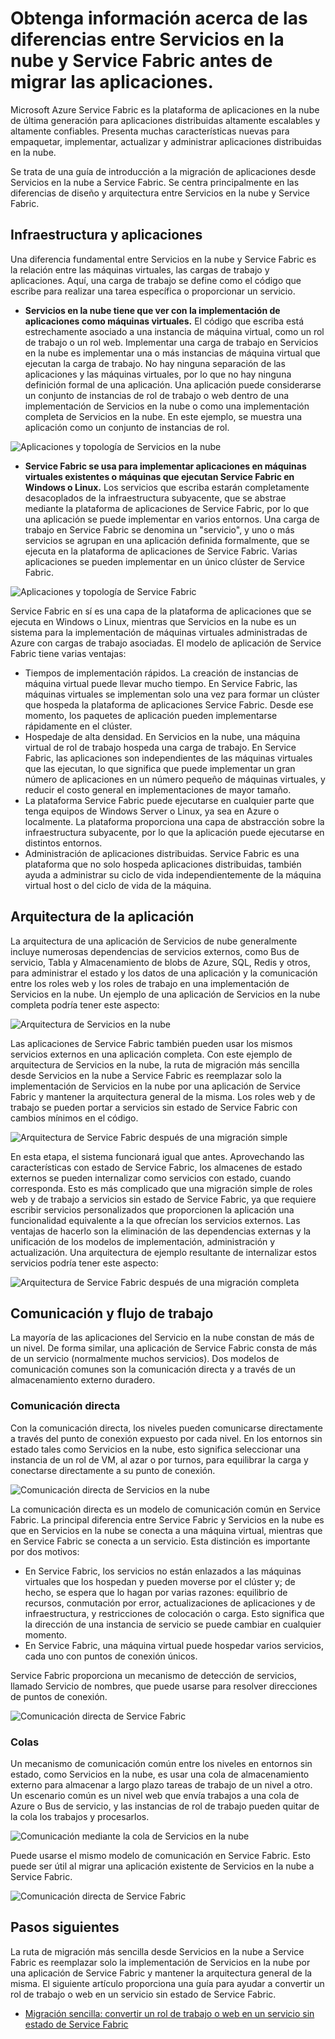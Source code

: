 <properties
   pageTitle="Diferencias entre Servicios en la nube y Service Fabric | Microsoft Azure"
   description="Introducción conceptual a la migración de aplicaciones desde Servicios en la nube a Service Fabric."
   services="service-fabric"
   documentationCenter=".net"
   authors="vturecek"
   manager="timlt"
   editor=""/>

<tags
   ms.service="service-fabric"
   ms.devlang="dotNet"
   ms.topic="article"
   ms.tgt_pltfrm="NA"
   ms.workload="NA"
   ms.date="02/29/2016"
   ms.author="vturecek"/>

# Obtenga información acerca de las diferencias entre Servicios en la nube y Service Fabric antes de migrar las aplicaciones.
Microsoft Azure Service Fabric es la plataforma de aplicaciones en la nube de última generación para aplicaciones distribuidas altamente escalables y altamente confiables. Presenta muchas características nuevas para empaquetar, implementar, actualizar y administrar aplicaciones distribuidas en la nube.

Se trata de una guía de introducción a la migración de aplicaciones desde Servicios en la nube a Service Fabric. Se centra principalmente en las diferencias de diseño y arquitectura entre Servicios en la nube y Service Fabric.
 
## Infraestructura y aplicaciones

Una diferencia fundamental entre Servicios en la nube y Service Fabric es la relación entre las máquinas virtuales, las cargas de trabajo y aplicaciones. Aquí, una carga de trabajo se define como el código que escribe para realizar una tarea específica o proporcionar un servicio.
 
 - **Servicios en la nube tiene que ver con la implementación de aplicaciones como máquinas virtuales.** El código que escriba está estrechamente asociado a una instancia de máquina virtual, como un rol de trabajo o un rol web. Implementar una carga de trabajo en Servicios en la nube es implementar una o más instancias de máquina virtual que ejecutan la carga de trabajo. No hay ninguna separación de las aplicaciones y las máquinas virtuales, por lo que no hay ninguna definición formal de una aplicación. Una aplicación puede considerarse un conjunto de instancias de rol de trabajo o web dentro de una implementación de Servicios en la nube o como una implementación completa de Servicios en la nube. En este ejemplo, se muestra una aplicación como un conjunto de instancias de rol.
 
![Aplicaciones y topología de Servicios en la nube][1]

 - **Service Fabric se usa para implementar aplicaciones en máquinas virtuales existentes o máquinas que ejecutan Service Fabric en Windows o Linux.** Los servicios que escriba estarán completamente desacoplados de la infraestructura subyacente, que se abstrae mediante la plataforma de aplicaciones de Service Fabric, por lo que una aplicación se puede implementar en varios entornos. Una carga de trabajo en Service Fabric se denomina un "servicio", y uno o más servicios se agrupan en una aplicación definida formalmente, que se ejecuta en la plataforma de aplicaciones de Service Fabric. Varias aplicaciones se pueden implementar en un único clúster de Service Fabric.
 
![Aplicaciones y topología de Service Fabric][2]
 
Service Fabric en sí es una capa de la plataforma de aplicaciones que se ejecuta en Windows o Linux, mientras que Servicios en la nube es un sistema para la implementación de máquinas virtuales administradas de Azure con cargas de trabajo asociadas. El modelo de aplicación de Service Fabric tiene varias ventajas:

 - Tiempos de implementación rápidos. La creación de instancias de máquina virtual puede llevar mucho tiempo. En Service Fabric, las máquinas virtuales se implementan solo una vez para formar un clúster que hospeda la plataforma de aplicaciones Service Fabric. Desde ese momento, los paquetes de aplicación pueden implementarse rápidamente en el clúster.
 - Hospedaje de alta densidad. En Servicios en la nube, una máquina virtual de rol de trabajo hospeda una carga de trabajo. En Service Fabric, las aplicaciones son independientes de las máquinas virtuales que las ejecutan, lo que significa que puede implementar un gran número de aplicaciones en un número pequeño de máquinas virtuales, y reducir el costo general en implementaciones de mayor tamaño.
 - La plataforma Service Fabric puede ejecutarse en cualquier parte que tenga equipos de Windows Server o Linux, ya sea en Azure o localmente. La plataforma proporciona una capa de abstracción sobre la infraestructura subyacente, por lo que la aplicación puede ejecutarse en distintos entornos. 
 - Administración de aplicaciones distribuidas. Service Fabric es una plataforma que no solo hospeda aplicaciones distribuidas, también ayuda a administrar su ciclo de vida independientemente de la máquina virtual host o del ciclo de vida de la máquina.

## Arquitectura de la aplicación

La arquitectura de una aplicación de Servicios de nube generalmente incluye numerosas dependencias de servicios externos, como Bus de servicio, Tabla y Almacenamiento de blobs de Azure, SQL, Redis y otros, para administrar el estado y los datos de una aplicación y la comunicación entre los roles web y los roles de trabajo en una implementación de Servicios en la nube. Un ejemplo de una aplicación de Servicios en la nube completa podría tener este aspecto:

![Arquitectura de Servicios en la nube][9]

Las aplicaciones de Service Fabric también pueden usar los mismos servicios externos en una aplicación completa. Con este ejemplo de arquitectura de Servicios en la nube, la ruta de migración más sencilla desde Servicios en la nube a Service Fabric es reemplazar solo la implementación de Servicios en la nube por una aplicación de Service Fabric y mantener la arquitectura general de la misma. Los roles web y de trabajo se pueden portar a servicios sin estado de Service Fabric con cambios mínimos en el código.

![Arquitectura de Service Fabric después de una migración simple][10]

En esta etapa, el sistema funcionará igual que antes. Aprovechando las características con estado de Service Fabric, los almacenes de estado externos se pueden internalizar como servicios con estado, cuando corresponda. Esto es más complicado que una migración simple de roles web y de trabajo a servicios sin estado de Service Fabric, ya que requiere escribir servicios personalizados que proporcionen la aplicación una funcionalidad equivalente a la que ofrecían los servicios externos. Las ventajas de hacerlo son la eliminación de las dependencias externas y la unificación de los modelos de implementación, administración y actualización. Una arquitectura de ejemplo resultante de internalizar estos servicios podría tener este aspecto:

![Arquitectura de Service Fabric después de una migración completa][11]

## Comunicación y flujo de trabajo

La mayoría de las aplicaciones del Servicio en la nube constan de más de un nivel. De forma similar, una aplicación de Service Fabric consta de más de un servicio (normalmente muchos servicios). Dos modelos de comunicación comunes son la comunicación directa y a través de un almacenamiento externo duradero.

### Comunicación directa

Con la comunicación directa, los niveles pueden comunicarse directamente a través del punto de conexión expuesto por cada nivel. En los entornos sin estado tales como Servicios en la nube, esto significa seleccionar una instancia de un rol de VM, al azar o por turnos, para equilibrar la carga y conectarse directamente a su punto de conexión.

![Comunicación directa de Servicios en la nube][5]

 La comunicación directa es un modelo de comunicación común en Service Fabric. La principal diferencia entre Service Fabric y Servicios en la nube es que en Servicios en la nube se conecta a una máquina virtual, mientras que en Service Fabric se conecta a un servicio. Esta distinción es importante por dos motivos:

 - En Service Fabric, los servicios no están enlazados a las máquinas virtuales que los hospedan y pueden moverse por el clúster y; de hecho, se espera que lo hagan por varias razones: equilibrio de recursos, conmutación por error, actualizaciones de aplicaciones y de infraestructura, y restricciones de colocación o carga. Esto significa que la dirección de una instancia de servicio se puede cambiar en cualquier momento. 
 - En Service Fabric, una máquina virtual puede hospedar varios servicios, cada uno con puntos de conexión únicos.

Service Fabric proporciona un mecanismo de detección de servicios, llamado Servicio de nombres, que puede usarse para resolver direcciones de puntos de conexión.

![Comunicación directa de Service Fabric][6]

### Colas

Un mecanismo de comunicación común entre los niveles en entornos sin estado, como Servicios en la nube, es usar una cola de almacenamiento externo para almacenar a largo plazo tareas de trabajo de un nivel a otro. Un escenario común es un nivel web que envía trabajos a una cola de Azure o Bus de servicio, y las instancias de rol de trabajo pueden quitar de la cola los trabajos y procesarlos.

![Comunicación mediante la cola de Servicios en la nube][7]

Puede usarse el mismo modelo de comunicación en Service Fabric. Esto puede ser útil al migrar una aplicación existente de Servicios en la nube a Service Fabric.

![Comunicación directa de Service Fabric][8]
 
## Pasos siguientes

La ruta de migración más sencilla desde Servicios en la nube a Service Fabric es reemplazar solo la implementación de Servicios en la nube por una aplicación de Service Fabric y mantener la arquitectura general de la misma. El siguiente artículo proporciona una guía para ayudar a convertir un rol de trabajo o web en un servicio sin estado de Service Fabric.

 - [Migración sencilla: convertir un rol de trabajo o web en un servicio sin estado de Service Fabric](./service-fabric-cloud-services-migration-worker-role-stateless-service.md)

<!--Image references-->
[1]: ./media/service-fabric-cloud-services-migration-differences/topology-cloud-services.png
[2]: ./media/service-fabric-cloud-services-migration-differences/topology-service-fabric.png
[5]: ./media/service-fabric-cloud-services-migration-differences/cloud-service-communication-direct.png
[6]: ./media/service-fabric-cloud-services-migration-differences/service-fabric-communication-direct.png
[7]: ./media/service-fabric-cloud-services-migration-differences/cloud-service-communication-queues.png
[8]: ./media/service-fabric-cloud-services-migration-differences/service-fabric-communication-queues.png
[9]: ./media/service-fabric-cloud-services-migration-differences/cloud-services-architecture.png
[10]: ./media/service-fabric-cloud-services-migration-differences/service-fabric-architecture-simple.png
[11]: ./media/service-fabric-cloud-services-migration-differences/service-fabric-architecture-full.png

<!---HONumber=AcomDC_0302_2016-->